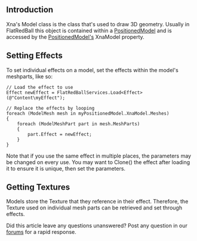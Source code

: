 ## Introduction

Xna's Model class is the class that's used to draw 3D geometry. Usually in FlatRedBall this object is contained within a [PositionedModel](/frb/docs/index.php?title=FlatRedBall.Graphics.Model.PositionedModel.md "FlatRedBall.Graphics.Model.PositionedModel") and is accessed by the [PositionedModel's](/frb/docs/index.php?title=FlatRedBall.Graphics.Model.PositionedModel.md "FlatRedBall.Graphics.Model.PositionedModel") XnaModel property.

## Setting Effects

To set individual effects on a model, set the effects within the model's meshparts, like so:

    // Load the effect to use
    Effect newEffect = FlatRedBallServices.Load<Effect>(@"Content\myEffect");

    // Replace the effects by looping
    foreach (ModelMesh mesh in myPositionedModel.XnaModel.Meshes)
    {
        foreach (ModelMeshPart part in mesh.MeshParts)
        {
            part.Effect = newEffect;
        }
    }

Note that if you use the same effect in multiple places, the parameters may be changed on every use. You may want to Clone() the effect after loading it to ensure it is unique, then set the parameters.

## Getting Textures

Models store the Texture that they reference in their effect. Therefore, the Texture used on individual mesh parts can be retrieved and set through effects.

Did this article leave any questions unanswered? Post any question in our [forums](/frb/forum/.md) for a rapid response.
